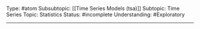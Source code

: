 Type: #atom
Subsubtopic: [[Time Series Models (tsa)]]
Subtopic: Time Series
Topic: Statistics
Status: #incomplete 
Understanding: #Exploratory 

----
